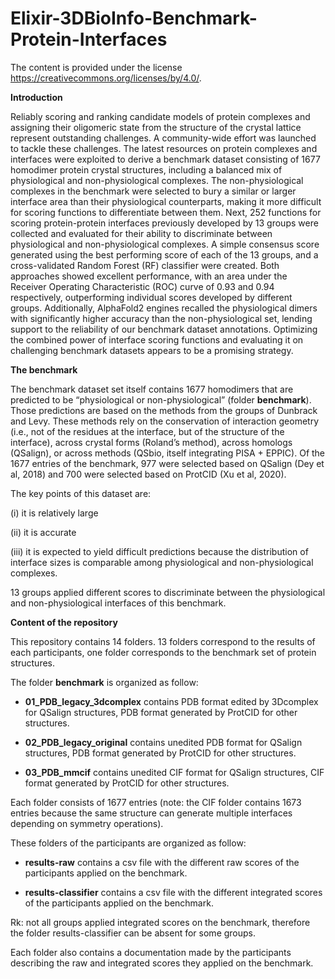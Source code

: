 # Elixir-3DBioInfo-Benchmark-Protein-Interfaces

The content is provided under the license https://creativecommons.org/licenses/by/4.0/.

**Introduction**

Reliably scoring and ranking candidate models of protein complexes and assigning their oligomeric state from the structure of the crystal lattice represent outstanding challenges. A community-wide effort was launched to tackle these challenges. The latest resources on protein complexes and interfaces were exploited to derive a benchmark dataset consisting of 1677 homodimer protein crystal structures, including a balanced mix of physiological and non-physiological complexes. The non-physiological complexes in the benchmark were selected to bury a similar or larger interface area than their physiological counterparts, making it more difficult for scoring functions to differentiate between them. Next, 252 functions for scoring protein-protein interfaces previously developed by 13 groups were collected and evaluated for their ability to discriminate between physiological and non-physiological complexes. A simple consensus score generated using the best performing score of each of the 13 groups, and a cross-validated Random Forest (RF) classifier were created. Both approaches showed excellent performance, with an area under the Receiver Operating Characteristic (ROC) curve of 0.93 and 0.94 respectively, outperforming individual scores developed by different groups. Additionally, AlphaFold2 engines recalled the physiological dimers with significantly higher accuracy than the non-physiological set, lending support to the reliability of our benchmark dataset annotations. Optimizing the combined power of interface scoring functions and evaluating it on challenging benchmark datasets appears to be a promising strategy.

**The benchmark**

The benchmark dataset set itself contains 1677 homodimers that are predicted to be “physiological or non-physiological” (folder **benchmark**). Those predictions are based on the methods from the groups of Dunbrack and Levy. These methods rely on the conservation of interaction geometry (i.e., not of the residues at the interface, but of the structure of the interface), across crystal forms (Roland’s method), across homologs (QSalign), or across methods (QSbio, itself integrating PISA + EPPIC). Of the 1677 entries of the benchmark, 977 were selected based on QSalign (Dey et al, 2018) and 700 were selected based on ProtCID (Xu et al, 2020).

The key points of this dataset are: 
 
(i) it is relatively large

(ii) it is accurate

(iii) it is expected to yield difficult predictions because the distribution of interface sizes is comparable among physiological and non-physiological complexes.

13 groups applied different scores to discriminate between the physiological and non-physiological interfaces of this benchmark.


**Content of the repository**

This repository contains 14 folders. 13 folders correspond to the results of each participants, one folder corresponds to the benchmark set of protein structures.

The folder **benchmark** is organized as follow:

   - **01_PDB_legacy_3dcomplex** contains PDB format edited by 3Dcomplex for QSalign structures, PDB format generated by ProtCID for other structures.

   - **02_PDB_legacy_original** contains unedited PDB format for QSalign structures, PDB format generated by ProtCID for other structures.

   - **03_PDB_mmcif** contains unedited CIF format for QSalign structures, CIF format generated by ProtCID for other structures.

Each folder consists of 1677 entries (note: the CIF folder contains 1673 entries because the same structure can generate multiple interfaces depending on symmetry operations).
     
     
These folders of the participants are organized as follow:

  - **results-raw** contains a csv file with the different raw scores of the participants applied on the benchmark.

  - **results-classifier** contains a csv file with the different integrated scores of the participants applied on the benchmark.
  
  Rk: not all groups applied integrated scores on the benchmark, therefore the folder results-classifier can be absent for some groups.

Each folder also contains a documentation made by the participants describing the raw and integrated scores they applied on the benchmark.

